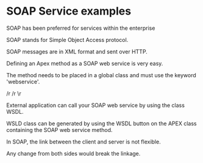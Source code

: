 # SOAP Service examples

SOAP has been preferred for services within the enterprise


SOAP stands for Simple Object Access protocol.

SOAP messages are in XML format and sent over HTTP.

Defining an Apex method as a SOAP web service is very easy.

The method needs to be placed in a global class and must use the keyword 'webservice'.

/r /r \r


External application can call your SOAP web service by using the class WSDL.

WSLD class can be generated by using the WSDL button on the APEX class containing the SOAP web service method.

In SOAP, the link between the client and server is not flexible.

Any change from both sides would break the linkage.
